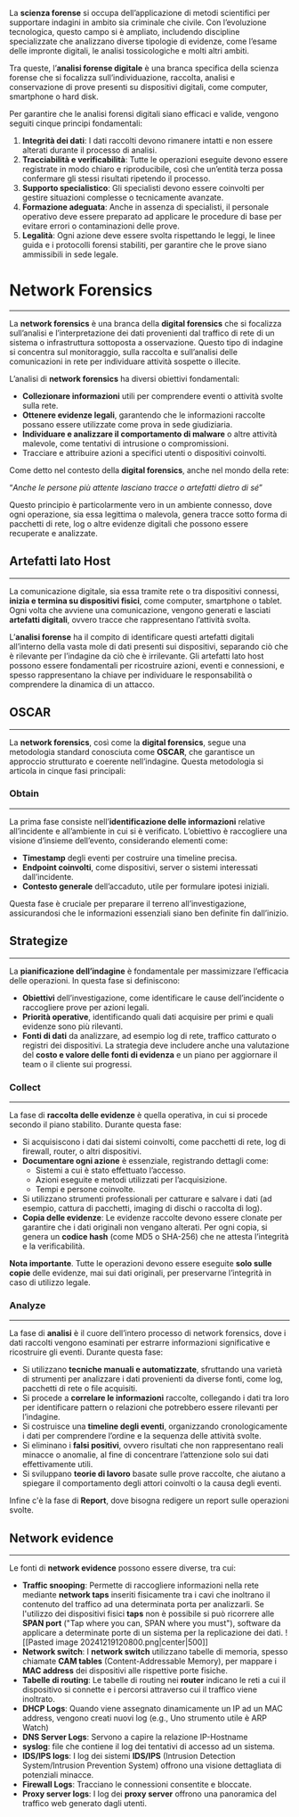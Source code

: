 La **scienza forense** si occupa dell’applicazione di metodi scientifici per supportare indagini in ambito sia criminale che civile. Con l’evoluzione tecnologica, questo campo si è ampliato, includendo discipline specializzate che analizzano diverse tipologie di evidenze, come l’esame delle impronte digitali, le analisi tossicologiche e molti altri ambiti.

Tra queste, l’**analisi forense digitale** è una branca specifica della scienza forense che si focalizza sull’individuazione, raccolta, analisi e conservazione di prove presenti su dispositivi digitali, come computer, smartphone o hard disk.

Per garantire che le analisi forensi digitali siano efficaci e valide, vengono seguiti cinque principi fondamentali:

1. **Integrità dei dati**: I dati raccolti devono rimanere intatti e non essere alterati durante il processo di analisi.
2. **Tracciabilità e verificabilità**: Tutte le operazioni eseguite devono essere registrate in modo chiaro e riproducibile, così che un’entità terza possa confermare gli stessi risultati ripetendo il processo.
3. **Supporto specialistico**: Gli specialisti devono essere coinvolti per gestire situazioni complesse o tecnicamente avanzate.
4. **Formazione adeguata**: Anche in assenza di specialisti, il personale operativo deve essere preparato ad applicare le procedure di base per evitare errori o contaminazioni delle prove.
5. **Legalità**: Ogni azione deve essere svolta rispettando le leggi, le linee guida e i protocolli forensi stabiliti, per garantire che le prove siano ammissibili in sede legale.


# Network Forensics
---

La **network forensics** è una branca della **digital forensics** che si focalizza sull’analisi e l’interpretazione dei dati provenienti dal traffico di rete di un sistema o infrastruttura sottoposta a osservazione. Questo tipo di indagine si concentra sul monitoraggio, sulla raccolta e sull’analisi delle comunicazioni in rete per individuare attività sospette o illecite.

L’analisi di **network forensics** ha diversi obiettivi fondamentali:
- **Collezionare informazioni** utili per comprendere eventi o attività svolte sulla rete.
- **Ottenere evidenze legali**, garantendo che le informazioni raccolte possano essere utilizzate come prova in sede giudiziaria.
- **Individuare e analizzare il comportamento di malware** o altre attività malevole, come tentativi di intrusione o compromissioni.
- Tracciare e attribuire azioni a specifici utenti o dispositivi coinvolti.

Come detto nel contesto della **digital forensics**, anche nel mondo della rete:

  “_Anche le persone più attente lasciano tracce o artefatti dietro di sé_”

Questo principio è particolarmente vero in un ambiente connesso, dove ogni operazione, sia essa legittima o malevola, genera tracce sotto forma di pacchetti di rete, log o altre evidenze digitali che possono essere recuperate e analizzate.

## Artefatti lato Host
---
La comunicazione digitale, sia essa tramite rete o tra dispositivi connessi, **inizia e termina su dispositivi fisici**, come computer, smartphone o tablet. Ogni volta che avviene una comunicazione, vengono generati e lasciati **artefatti digitali**, ovvero tracce che rappresentano l’attività svolta.

L’**analisi forense** ha il compito di identificare questi artefatti digitali all’interno della vasta mole di dati presenti sui dispositivi, separando ciò che è rilevante per l’indagine da ciò che è irrilevante. Gli artefatti lato host possono essere fondamentali per ricostruire azioni, eventi e connessioni, e spesso rappresentano la chiave per individuare le responsabilità o comprendere la dinamica di un attacco.

## OSCAR
---
La **network forensics**, così come la **digital forensics**, segue una metodologia standard conosciuta come **OSCAR**, che garantisce un approccio strutturato e coerente nell’indagine. Questa metodologia si articola in cinque fasi principali:

### Obtain
---
La prima fase consiste nell’**identificazione delle informazioni** relative all’incidente e all’ambiente in cui si è verificato. L’obiettivo è raccogliere una visione d’insieme dell’evento, considerando elementi come:

- **Timestamp** degli eventi per costruire una timeline precisa.
- **Endpoint coinvolti**, come dispositivi, server o sistemi interessati dall’incidente.
- **Contesto generale** dell’accaduto, utile per formulare ipotesi iniziali.

Questa fase è cruciale per preparare il terreno all’investigazione, assicurandosi che le informazioni essenziali siano ben definite fin dall’inizio.

## Strategize
---
La **pianificazione dell’indagine** è fondamentale per massimizzare l’efficacia delle operazioni. In questa fase si definiscono:
- **Obiettivi** dell’investigazione, come identificare le cause dell’incidente o raccogliere prove per azioni legali.
- **Priorità operative**, identificando quali dati acquisire per primi e quali evidenze sono più rilevanti.
- **Fonti di dati** da analizzare, ad esempio log di rete, traffico catturato o registri dei dispositivi.
La strategia deve includere anche una valutazione del **costo e valore delle fonti di evidenza** e un piano per aggiornare il team o il cliente sui progressi.

### Collect
---
La fase di **raccolta delle evidenze** è quella operativa, in cui si procede secondo il piano stabilito. Durante questa fase:
- Si acquisiscono i dati dai sistemi coinvolti, come pacchetti di rete, log di firewall, router, o altri dispositivi.
- **Documentare ogni azione** è essenziale, registrando dettagli come:
	-  Sistemi a cui è stato effettuato l’accesso.
	- Azioni eseguite e metodi utilizzati per l’acquisizione.
	- Tempi e persone coinvolte.
- Si utilizzano strumenti professionali per catturare e salvare i dati (ad esempio, cattura di pacchetti, imaging di dischi o raccolta di log).
- **Copia delle evidenze**: Le evidenze raccolte devono essere clonate per garantire che i dati originali non vengano alterati. Per ogni copia, si genera un **codice hash** (come MD5 o SHA-256) che ne attesta l’integrità e la verificabilità.

**Nota importante**. Tutte le operazioni devono essere eseguite **solo sulle copie** delle evidenze, mai sui dati originali, per preservarne l’integrità in caso di utilizzo legale.


### Analyze
---
La fase di **analisi** è il cuore dell’intero processo di network forensics, dove i dati raccolti vengono esaminati per estrarre informazioni significative e ricostruire gli eventi. Durante questa fase:
- Si utilizzano **tecniche manuali e automatizzate**, sfruttando una varietà di strumenti per analizzare i dati provenienti da diverse fonti, come log, pacchetti di rete o file acquisiti.
- Si procede a **correlare le informazioni** raccolte, collegando i dati tra loro per identificare pattern o relazioni che potrebbero essere rilevanti per l’indagine.
- Si costruisce una **timeline degli eventi**, organizzando cronologicamente i dati per comprendere l’ordine e la sequenza delle attività svolte.
- Si eliminano i **falsi positivi**, ovvero risultati che non rappresentano reali minacce o anomalie, al fine di concentrare l’attenzione solo sui dati effettivamente utili.
- Si sviluppano **teorie di lavoro** basate sulle prove raccolte, che aiutano a spiegare il comportamento degli attori coinvolti o la causa degli eventi.

Infine c'è la fase di **Report**, dove bisogna redigere un report sulle operazioni svolte.

## Network evidence
---
Le fonti di **network evidence** possono essere diverse, tra cui:
- **Traffic snooping**: Permette di raccogliere informazioni nella rete mediante **network taps** inseriti fisicamente tra i cavi che inoltrano il contenuto del traffico ad una determinata porta per analizzarli. Se l'utilizzo dei dispositivi fisici **taps** non è possibile si può ricorrere alle **SPAN port** ("Tap where you can, SPAN where you must"), software da applicare a determinate porte di un sistema per la replicazione dei dati.
![[Pasted image 20241219120800.png|center|500]]
- **Network switch**: I **network switch** utilizzano tabelle di memoria, spesso chiamate **CAM tables** (Content-Addressable Memory), per mappare i **MAC address** dei dispositivi alle rispettive porte fisiche.
- **Tabelle di routing**: Le tabelle di routing nei **router** indicano le reti a cui il dispositivo si connette e i percorsi attraverso cui il traffico viene inoltrato.
- **DHCP Logs**: Quando viene assegnato dinamicamente un IP ad un MAC address, vengono creati nuovi log (e.g., Uno strumento utile è ARP Watch)
- **DNS Server Logs**: Servono a capire la relazione IP-Hostname
- **syslog**: file che contiene il log dei tentativi di accesso ad un sistema.
- **IDS/IPS logs**: I log dei sistemi **IDS/IPS** (Intrusion Detection System/Intrusion Prevention System) offrono una visione dettagliata di potenziali minacce.
- **Firewall Logs**: Tracciano le connessioni consentite e bloccate.
- **Proxy server logs**: I log dei **proxy server** offrono una panoramica del traffico web generato dagli utenti.

